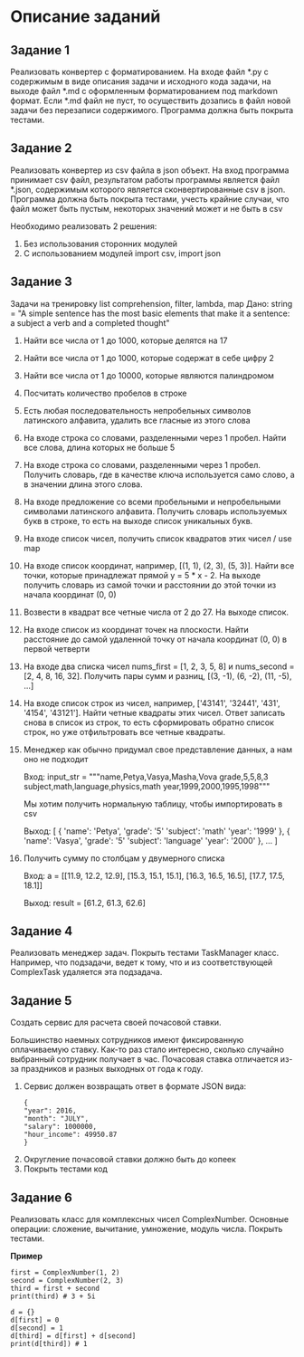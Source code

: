 # Описание заданий
## Задание 1
Реализовать конвертер c форматированием. На входе файл *.py c содержимым в виде описания задачи и исходного кода задачи, на выходе файл *.md с оформленным форматированием под markdown формат. Если *.md файл не пуст, то осуществить дозапись в файл новой задачи без перезаписи содержимого. Программа должна быть покрыта тестами.
## Задание 2
Реализовать конвертер из csv файла в json объект. На вход программа принимает csv файл, результатом работы программы является файл *.json, содержимым которого является сконвертированные csv в json. Программа должна быть покрыта тестами, учесть крайние случаи, что файл может быть пустым, некоторых значений может и не быть в csv

Необходимо реализовать 2 решения:
1. Без использования сторонних модулей
2. С использованием модулей import csv, import json
## Задание 3
Задачи на тренировку list comprehension, filter, lambda, map
Дано: string = "A simple sentence has the most basic elements that make it a sentence: a subject a verb and a completed thought"
1. Найти все числа от 1 до 1000, которые делятся на 17
2. Найти все числа от 1 до 1000, которые содержат в себе цифру 2
3. Найти все числа от 1 до 10000, которые являются палиндромом
4. Посчитать количество пробелов в строке
5. Есть любая последовательность непробельных символов латинского алфавита, удалить все гласные из этого слова
6. На входе строка со словами, разделенными через 1 пробел. Найти все слова, длина которых не больше 5
7. На входе строка со словами, разделенными через 1 пробел. Получить словарь, где в качестве ключа используется само слово, а в значении длина этого слова.
8. На входе предложение со всеми пробельными и непробельными символами латинского алфавита. Получить словарь используемых букв в строке, то есть на выходе список уникальных букв.
9. На входе список чисел, получить список квадратов этих чисел / use map
10. На входе список координат, например, [(1, 1), (2, 3), (5, 3)]. Найти все точки, которые принадлежат прямой y = 5 * x - 2. На выходе получить словарь из самой точки и расстоянии до этой точки из начала координат (0, 0)
11. Возвести в квадрат все четные числа от 2 до 27. На выходе список.
12. На входе список из координат точек на плоскости. Найти расстояние до самой удаленной точку от начала координат (0, 0) в первой четверти
13. На входе два списка чисел nums_first = [1, 2, 3, 5, 8] и nums_second = [2, 4, 8, 16, 32]. Получить пары сумм и разниц, [(3, -1), (6, -2), (11, -5), ...]
14. На входе список строк из чисел, например, ['43141', '32441', '431', '4154', '43121']. Найти четные квадраты этих чисел. Ответ записать снова в список из строк, то есть сформировать обратно список строк, но уже отфильтровать все четные квадраты.
15. Менеджер как обычно придумал свое представление данных, а нам оно не подходит
  
    Вход: input_str = """name,Petya,Vasya,Masha,Vova grade,5,5,8,3 subject,math,language,physics,math year,1999,2000,1995,1998"""

    Мы хотим получить нормальную таблицу, чтобы импортировать в csv

    Выход: [ { 'name': 'Petya', 'grade': '5' 'subject': 'math' 'year': '1999' }, { 'name': 'Vasya', 'grade': '5' 'subject': 'language' 'year': '2000' }, ... ]

16. Получить сумму по столбцам у двумерного списка

    Вход: a = [[11.9, 12.2, 12.9], [15.3, 15.1, 15.1], [16.3, 16.5, 16.5], [17.7, 17.5, 18.1]]

    Выход: result = [61.2, 61.3, 62.6]
    
## Задание 4
Реализовать менеджер задач. Покрыть тестами TaskManager класс. Например, что подзадачи, ведет к тому, что и из соответствующей ComplexTask удаляется эта подзадача.
## Задание 5
Создать сервис для расчета своей почасовой ставки.

Большинство наемных сотрудников имеют фиксированную оплачиваемую ставку. Как-то раз стало интересно, сколько случайно выбранный сотрудник получает в час. Почасовая ставка отличается из-за праздников и разных выходных от года к году.

1. Сервис должен возвращать ответ в формате JSON вида:
    ```
    {
    "year": 2016,
    "month": "JULY",
    "salary": 1000000,
    "hour_income": 49950.87
    }
    ```
2. Округление почасовой ставки должно быть до копеек
3. Покрыть тестами код

## Задание 6
Реализовать класс для комплексных чисел ComplexNumber. Основные операции: сложение, вычитание, умножение, модуль числа. Покрыть тестами.

**Пример**
```
first = ComplexNumber(1, 2)
second = ComplexNumber(2, 3)
third = first + second
print(third) # 3 + 5i

d = {}
d[first] = 0
d[second] = 1
d[third] = d[first] + d[second]
print(d[third]) # 1
```

    
